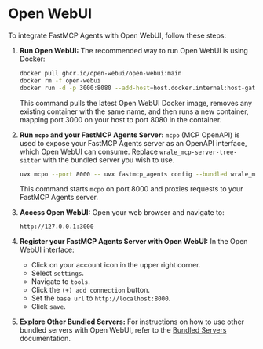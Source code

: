 # Open WebUI

To integrate FastMCP Agents with Open WebUI, follow these steps:

1.  **Run Open WebUI:**
    The recommended way to run Open WebUI is using Docker:
    ```bash
    docker pull ghcr.io/open-webui/open-webui:main
    docker rm -f open-webui
    docker run -d -p 3000:8080 --add-host=host.docker.internal:host-gateway -v open-webui:/app/backend/data --name open-webui -e WEBUI_AUTH=false --restart always ghcr.io/open-webui/open-webui:main
    ```
    This command pulls the latest Open WebUI Docker image, removes any existing container with the same name, and then runs a new container, mapping port 3000 on your host to port 8080 in the container.

2.  **Run `mcpo` and your FastMCP Agents Server:**
    `mcpo` (MCP OpenAPI) is used to expose your FastMCP Agents server as an OpenAPI interface, which Open WebUI can consume. Replace `wrale_mcp-server-tree-sitter` with the bundled server you wish to use.
    ```bash
    uvx mcpo --port 8000 -- uvx fastmcp_agents config --bundled wrale_mcp-server-tree-sitter run
    ```
    This command starts `mcpo` on port 8000 and proxies requests to your FastMCP Agents server.

3.  **Access Open WebUI:**
    Open your web browser and navigate to:
    ```
    http://127.0.0.1:3000
    ```

4.  **Register your FastMCP Agents Server with Open WebUI:**
    In the Open WebUI interface:
    *   Click on your account icon in the upper right corner.
    *   Select `settings`.
    *   Navigate to `tools`.
    *   Click the `(+) add connection` button.
    *   Set the `base url` to `http://localhost:8000`.
    *   Click `save`.

5.  **Explore Other Bundled Servers:**
    For instructions on how to use other bundled servers with Open WebUI, refer to the [Bundled Servers](../../bundled/servers.md) documentation.
